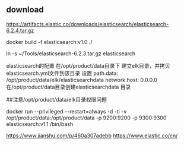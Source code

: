 

## download
https://artifacts.elastic.co/downloads/elasticsearch/elasticsearch-6.2.4.tar.gz


docker build -f elasticsearch:v1.0 ./

ln -s ~/Tools/elasticsearch-6.2.3.tar.gz  elasticsearch


elasticsearch的配置
在/opt/product/data目录下
建立elk目录，并拷贝elasticsearch.yml文件到该目录
设置
path.data: /opt/product/data/elk/elasticsearchdata
network.host: 0.0.0.0
在/opt/product/data目录创建elasticsearchdata 目录

##注意/opt/product/data/elk目录权限问题

docker run --privileged --restart=always -d -ti -v /opt/product/data:/opt/product/data -p 9200:9200 -p 9300:9300 elasticsearch:v1.1 /bin/bash


https://www.jianshu.com/p/460a307adebb
https://www.elastic.co/cn/

